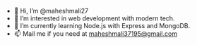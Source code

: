 - 👋 Hi, I’m @maheshmali27
- 👀 I’m interested in web development with modern tech.
- 🌱 I’m currently learning Node.js with Express and MongoDB.
- 📫 Mail me if you need at maheshmali37195@gmail.com
